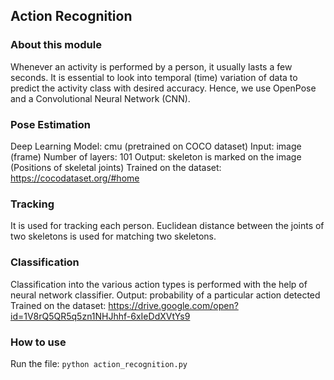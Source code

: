 ## Action Recognition


### About this module

Whenever an activity is performed by a person, it usually lasts a few seconds. 
It is essential to look into temporal (time) variation of data to predict the activity class with desired accuracy.
Hence, we use OpenPose and a Convolutional Neural Network (CNN).

### Pose Estimation
Deep Learning Model: cmu (pretrained on COCO dataset) 
 Input: image (frame)
 Number of layers: 101
 Output: skeleton is marked on the image (Positions of skeletal joints)
Trained on the dataset: https://cocodataset.org/#home


### Tracking
It is used for tracking each person.
Euclidean distance between the joints of two skeletons is used for matching two skeletons.

### Classification
Classification into the various action types is performed with the help of neural network classifier.
 Output: probability of a particular action detected
Trained on the dataset: https://drive.google.com/open?id=1V8rQ5QR5q5zn1NHJhhf-6xIeDdXVtYs9


### How to use
Run the file:
`python action_recognition.py`


